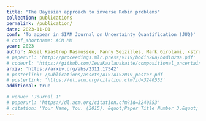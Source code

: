 ```yaml
---
title: "The Bayesian approach to inverse Robin problems"
collection: publications
permalink: /publication/
date: 2023-11-01
conf: 'To appear in SIAM Journal on Uncertainty Quantification (JUQ)'
# conf_shortname: ACM MM
year: 2023
author: Aksel Kaastrup Rasmussen, Fanny Seizilles, Mark Girolami, <strong>Ieva Kazlauskaite</strong>
# paperurl: 'http://proceedings.mlr.press/v119/bodin20a/bodin20a.pdf'
# codeurl: 'https://github.com/IevaKazlauskaite/compositional_uncertainty'
arxiv: 'https://arxiv.org/abs/2311.17542'
# posterlink: /publications/assets/AISTATS2019_poster.pdf
# posterlink: 'https://dl.acm.org/citation.cfm?id=3240553'
additional: true

# venue: 'Journal 1'
# paperurl: 'https://dl.acm.org/citation.cfm?id=3240553'
# citation: 'Your Name, You. (2015). &quot;Paper Title Number 3.&quot; <i>Journal 1</i>. 1(3).'
---
```

